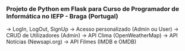 
### Projeto de Python em Flask para Curso de Programador de Informática no IEFP - Braga (Portugal)

-> LogIn, LogOut, SignUp
-> Acesso personalizado (Admin ou User)
-> CRUD de Utilizadores (Admin)
-> API Clima (OpenWeatherMap)
-> API Notícias (Newsapi.org)
-> API Filmes (IMDB e OMDB)
